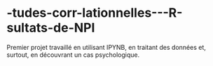 # -tudes-corr-lationnelles---R-sultats-de-NPI
Premier projet travaillé en utilisant IPYNB, en traitant des données et, surtout, en découvrant un cas psychologique.
